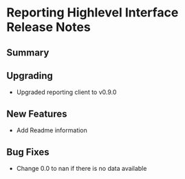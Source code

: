 # Reporting Highlevel Interface Release Notes

## Summary

<!-- Here goes a general summary of what this release is about -->

## Upgrading

* Upgraded reporting client to v0.9.0

## New Features

* Add Readme information

## Bug Fixes

* Change 0.0 to nan if there is no data available
